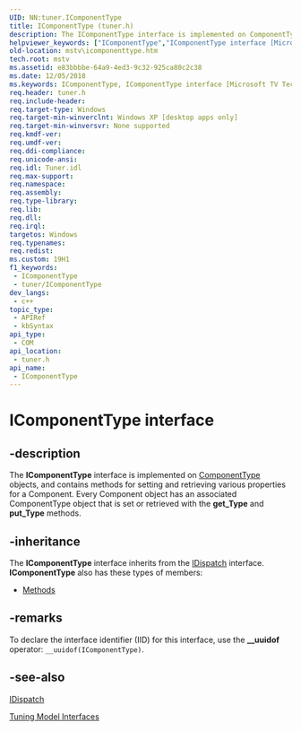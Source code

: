 ```yaml
---
UID: NN:tuner.IComponentType
title: IComponentType (tuner.h)
description: The IComponentType interface is implemented on ComponentType objects, and contains methods for setting and retrieving various properties for a Component.
helpviewer_keywords: ["IComponentType","IComponentType interface [Microsoft TV Technologies]","IComponentType interface [Microsoft TV Technologies]","described","IComponentTypeInterface","mstv.icomponenttype","tuner/IComponentType"]
old-location: mstv\icomponenttype.htm
tech.root: mstv
ms.assetid: e83bbbbe-64a9-4ed3-9c32-925ca80c2c38
ms.date: 12/05/2018
ms.keywords: IComponentType, IComponentType interface [Microsoft TV Technologies], IComponentType interface [Microsoft TV Technologies],described, IComponentTypeInterface, mstv.icomponenttype, tuner/IComponentType
req.header: tuner.h
req.include-header: 
req.target-type: Windows
req.target-min-winverclnt: Windows XP [desktop apps only]
req.target-min-winversvr: None supported
req.kmdf-ver: 
req.umdf-ver: 
req.ddi-compliance: 
req.unicode-ansi: 
req.idl: Tuner.idl
req.max-support: 
req.namespace: 
req.assembly: 
req.type-library: 
req.lib: 
req.dll: 
req.irql: 
targetos: Windows
req.typenames: 
req.redist: 
ms.custom: 19H1
f1_keywords:
 - IComponentType
 - tuner/IComponentType
dev_langs:
 - c++
topic_type:
 - APIRef
 - kbSyntax
api_type:
 - COM
api_location:
 - tuner.h
api_name:
 - IComponentType
---
```


# IComponentType interface


## -description

The <b>IComponentType</b> interface is implemented on <a href="/previous-versions/windows/desktop/legacy/dd693036(v=vs.85)">ComponentType</a> objects, and contains methods for setting and retrieving various properties for a Component. Every Component object has an associated ComponentType object that is set or retrieved with the <b>get_Type</b> and <b>put_Type</b> methods.

## -inheritance

The <b>IComponentType</b> interface inherits from the <a href="/previous-versions/windows/desktop/api/oaidl/nn-oaidl-idispatch">IDispatch</a> interface. <b>IComponentType</b> also has these types of members:
<ul>
<li><a href="https://docs.microsoft.com/">Methods</a></li>
</ul>

## -remarks

To declare the interface identifier (IID) for this interface, use the <b>__uuidof</b> operator: <code>__uuidof(IComponentType)</code>.

## -see-also

<a href="/previous-versions/windows/desktop/api/oaidl/nn-oaidl-idispatch">IDispatch</a>



<a href="/previous-versions/windows/desktop/mstv/tuning-model-interfaces">Tuning Model Interfaces</a>

